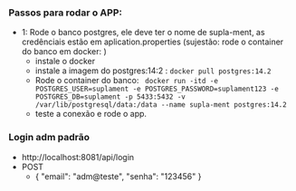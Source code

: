 


### Passos para rodar o APP: 

- 1: Rode o banco postgres, ele deve ter o nome de supla-ment, as credênciais estão em aplication.properties
  (sujestão: rode o container do banco em docker: )
  - instale o docker
  - instale a imagem do postgres:14:2 : 
    `docker pull postgres:14.2`
  - Rode o container do banco: 
  ` docker run -itd -e POSTGRES_USER=suplament -e POSTGRES_PASSWORD=suplament123 -e POSTGRES_DB=suplament -p 5433:5432 -v /var/lib/postgresql/data:/data --name supla-ment postgres:14.2`
  - teste a conexão e rode o app.

### Login adm padrão
- http://localhost:8081/api/login
- POST
  - {
  "email": "adm@teste",
  "senha": "123456"
  } 